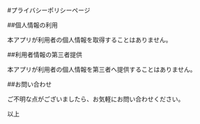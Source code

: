 #プライバシーポリシーページ



##個人情報の利用

本アプリが利用者の個人情報を取得することはありません。



##利用者情報の第三者提供

本アプリが利用者の個人情報を第三者へ提供することはありません。



##お問い合わせ

ご不明な点がございましたら、お気軽にお問い合わせください。



以上
